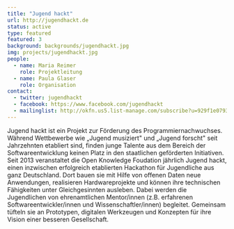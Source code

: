 ```yaml
---
title: "Jugend hackt"
url: http://jugendhackt.de
status: active
type: featured
featured: 3
background: backgrounds/jugendhackt.jpg
img: projects/jugendhackt.jpg
people:
  - name: Maria Reimer
    role: Projektleitung
  - name: Paula Glaser
    role: Organisation
contact:
  - twitter: jugendhackt
  - facebook: https://www.facebook.com/jugendhackt
  - mailinglist: http://okfn.us5.list-manage.com/subscribe?u=929f1e07936386d34833e20d1&id=47735af82e
---
```


Jugend hackt ist ein Projekt zur Förderung des Programmiernachwuchses. Während Wettbewerbe wie „Jugend musiziert" und „Jugend forscht" seit Jahrzehnten etabliert sind, finden junge Talente aus dem Bereich der Softwareentwicklung keinen Platz in den staatlichen geförderten Initiativen. Seit 2013 veranstaltet die Open Knowledge Foudation jährlich Jugend hackt, einen inzwischen erfolgreich etablierten Hackathon für Jugendliche aus ganz Deutschland. Dort bauen sie mit Hilfe von offenen Daten neue Anwendungen, realisieren Hardwareprojekte und können ihre technischen Fähigkeiten unter Gleichgesinnten ausleben. Dabei werden die Jugendlichen von ehrenamtlichen Mentor/innen (z.B. erfahrenen Softwareentwickler/innen und Wissenschaftler/innen) begleitet. Gemeinsam tüfteln sie an Prototypen, digitalen Werkzeugen und Konzepten für ihre Vision einer besseren Gesellschaft.

